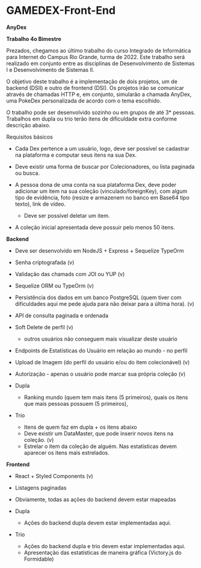 # GAMEDEX-Front-End

**AnyDex**

**Trabalho 4o Bimestre**

Prezados, chegamos ao último trabalho do curso Integrado de Informática para Internet do Campus Rio Grande, turma de 2022. Este trabalho será realizado em conjunto entre as disciplinas de Desenvolvimento de Sistemas I e Desenvolvimento de Sistemas II.

O objetivo deste trabalho é a implementação de dois projetos, um de backend (DSII) e outro de frontend (DSI). Os projetos irão se comunicar através de chamadas HTTP e, em conjunto, simularão a chamada AnyDex, uma PokeDex personalizada de acordo com o tema escolhido.

O trabalho pode ser desenvolvido sozinho ou em grupos de até 3\* pessoas. Trabalhos em dupla ou trio terão itens de dificuldade extra conforme descrição abaixo.

Requisitos básicos

- Cada Dex pertence a um usuário, logo, deve ser possível se cadastrar na plataforma e computar seus itens na sua Dex.

- Deve existir uma forma de buscar por Colecionadores, ou lista paginada ou busca.

- A pessoa dona de uma conta na sua plataforma Dex, deve poder adicionar um item na sua coleção (vinculado/foreignKey), com algum tipo de evidência, foto (resize e armazenem no banco em Base64 tipo texto), link de vídeo.
  - Deve ser possível deletar um item.

- A coleção inicial apresentada deve possuir pelo menos 50 itens.

**Backend**

- Deve ser desenvolvido em NodeJS + Express + Sequelize TypeOrm

- Senha criptografada (v)
- Validação das chamads com JOI ou YUP (v)
- Sequelize ORM ou TypeOrm (v)
- Persistência dos dados em um banco PostgreSQL (quem tiver com dificuldades aqui me pede ajuda para não deixar para a última hora). (v)

- API de consulta paginada e ordenada
- Soft Delete de perfil (v)
  - outros usuários não conseguem mais visualizar deste usuário
- Endpoints de Estatísticas do Usuário em relação ao mundo - no perfil
- Upload de Imagem (do perfil do usuário e/ou do item colecionável) (v)
- Autorização - apenas o usuário pode marcar sua própria coleção (v)

- Dupla
  - Ranking mundo (quem tem mais itens (5 primeiros), quais os itens que mais pessoas possuem (5 primeiros),
- Trio
  - Itens de quem faz em dupla + os itens abaixo
  - Deve existir um DataMaster, que pode inserir novos itens na coleção. (v)
  - Estrelar o item da coleção de alguém. Nas estatísticas devem aparecer os itens mais estrelados.

**Frontend**

- React + Styled Components (v)
- Listagens paginadas
- Obviamente, todas as ações do backend devem estar mapeadas

- Dupla
  - Ações do backend dupla devem estar implementadas aqui.
- Trio
  - Ações do backend dupla e trio devem estar implementadas aqui.
  - Apresentação das estatísticas de maneira gráfica (Victory.js do Formidable)